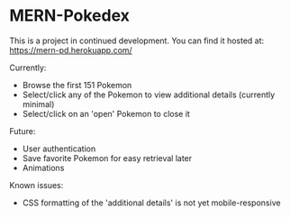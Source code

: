 # MERN-Pokedex

This is a project in continued development. You can find it hosted at: https://mern-pd.herokuapp.com/

Currently:
* Browse the first 151 Pokemon
* Select/click any of the Pokemon to view additional details (currently minimal)
* Select/click on an 'open' Pokemon to close it

Future:
* User authentication
* Save favorite Pokemon for easy retrieval later
* Animations

Known issues:
* CSS formatting of the 'additional details' is not yet mobile-responsive
